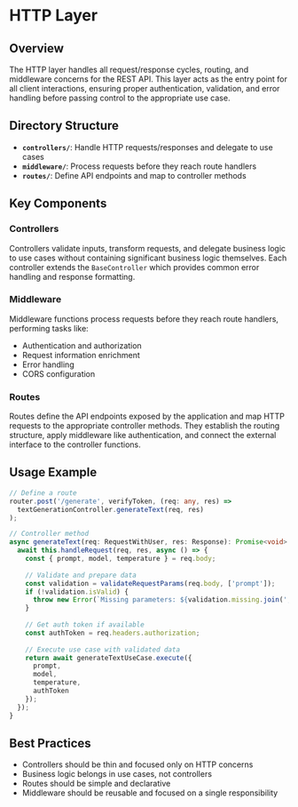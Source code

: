 # HTTP Layer

## Overview

The HTTP layer handles all request/response cycles, routing, and middleware concerns for the REST API. This layer acts as the entry point for all client interactions, ensuring proper authentication, validation, and error handling before passing control to the appropriate use case.

## Directory Structure

- **`controllers/`**: Handle HTTP requests/responses and delegate to use cases
- **`middleware/`**: Process requests before they reach route handlers
- **`routes/`**: Define API endpoints and map to controller methods

## Key Components

### Controllers

Controllers validate inputs, transform requests, and delegate business logic to use cases without containing significant business logic themselves. Each controller extends the `BaseController` which provides common error handling and response formatting.

### Middleware

Middleware functions process requests before they reach route handlers, performing tasks like:
- Authentication and authorization
- Request information enrichment
- Error handling
- CORS configuration

### Routes

Routes define the API endpoints exposed by the application and map HTTP requests to the appropriate controller methods. They establish the routing structure, apply middleware like authentication, and connect the external interface to the controller functions.

## Usage Example

```typescript
// Define a route
router.post('/generate', verifyToken, (req: any, res) => 
  textGenerationController.generateText(req, res)
);

// Controller method
async generateText(req: RequestWithUser, res: Response): Promise<void> {
  await this.handleRequest(req, res, async () => {
    const { prompt, model, temperature } = req.body;
    
    // Validate and prepare data
    const validation = validateRequestParams(req.body, ['prompt']);
    if (!validation.isValid) {
      throw new Error(`Missing parameters: ${validation.missing.join(', ')}`);
    }
    
    // Get auth token if available
    const authToken = req.headers.authorization;
    
    // Execute use case with validated data
    return await generateTextUseCase.execute({
      prompt,
      model,
      temperature,
      authToken
    });
  });
}
```

## Best Practices

- Controllers should be thin and focused only on HTTP concerns
- Business logic belongs in use cases, not controllers
- Routes should be simple and declarative
- Middleware should be reusable and focused on a single responsibility